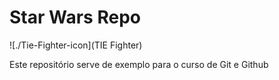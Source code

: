 # Star Wars Repo

![./Tie-Fighter-icon](TIE Fighter)

Este repositório serve de exemplo para o curso de Git e Github